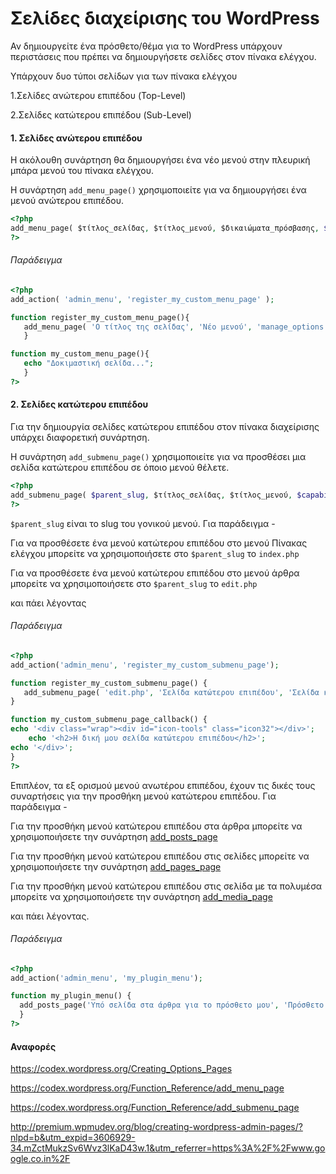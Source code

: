 Σελίδες διαχείρισης του WordPress
=====================

Αν δημιουργείτε ένα πρόσθετο/θέμα για το WordPress υπάρχουν περιστάσεις που πρέπει να δημιουργήσετε σελίδες στον πίνακα ελέγχου.

Υπάρχουν δυο τύποι σελίδων για των πίνακα ελέγχου

1.Σελίδες ανώτερου επιπέδου (Top-Level)

2.Σελίδες κατώτερου επιπέδου (Sub-Level)

#### 1. Σελίδες ανώτερου επιπέδου

Η ακόλουθη συνάρτηση θα δημιουργήσει ένα νέο μενού στην πλευρική μπάρα μενού του πίνακα ελέγχου.

Η συνάρτηση `add_menu_page()` χρησιμοποιείτε για να δημιουργήσει ένα μενού ανώτερου επιπέδου.

```php
<?php
add_menu_page( $τίτλος_σελίδας, $τίτλος_μενού, $δικαιώματα_πρόσβασης, $slug_μενού, $συνάρτηση, $url_εικονιδίου, $θέση );
?>
```

###### Παράδειγμα

```php
<?php
add_action( 'admin_menu', 'register_my_custom_menu_page' );

function register_my_custom_menu_page(){
   add_menu_page( 'Ο τίτλος της σελίδας', 'Νέο μενού', 'manage_options', 'custompage', 'my_custom_menu_page', plugins_url( 'myplugin/images/icon.png' ), 6 );
   }

function my_custom_menu_page(){
   echo "Δοκιμαστική σελίδα...";
   }
?>
```

#### 2. Σελίδες κατώτερου επιπέδου

Για την δημιουργία σελίδες κατώτερου επιπέδου στον πίνακα διαχείρισης υπάρχει διαφορετική συνάρτηση.

Η συνάρτηση `add_submenu_page()` χρησιμοποιείτε για να προσθέσει μια σελίδα κατώτερου επιπέδου σε όποιο μενού θέλετε.

```php
<?php
add_submenu_page( $parent_slug, $τίτλος_σελίδας, $τίτλος_μενού, $capability, $menu_slug, $συνάρτηση );
?>
```

`$parent_slug` είναι το slug του γονικού μενού. Για παράδειγμα -

Για να προσθέσετε ένα μενού κατώτερου επιπέδου στο μενού Πίνακας ελέγχου μπορείτε να χρησιμοποιήσετε στο `$parent_slug` το `index.php`

Για να προσθέσετε ένα μενού κατώτερου επιπέδου στο μενού άρθρα μπορείτε να χρησιμοποιήσετε στο `$parent_slug` το `edit.php`

και πάει λέγοντας

###### Παράδειγμα

```php
<?php
add_action('admin_menu', 'register_my_custom_submenu_page');

function register_my_custom_submenu_page() {
   add_submenu_page( 'edit.php', 'Σελίδα κατώτερου επιπέδου', 'Σελίδα κατώτερου επιπέδου', 'manage_options', 'my-custom-submenu-page', 'my_custom_submenu_page_callback' );
}

function my_custom_submenu_page_callback() {
echo '<div class="wrap"><div id="icon-tools" class="icon32"></div>';
    echo '<h2>Η δική μου σελίδα κατώτερου επιπέδου</h2>';
echo '</div>';
}
?>
```

Επιπλέον, τα εξ ορισμού μενού ανωτέρου επιπέδου, έχουν τις δικές τους συναρτήσεις για την προσθήκη μενού κατώτερου επιπέδου. Για παράδειγμα -

Για την προσθήκη μενού κατώτερου επιπέδου στα άρθρα μπορείτε να χρησιμοποιήσετε την συνάρτηση [add_posts_page](https://codex.wordpress.org/Function_Reference/add_posts_page)

Για την προσθήκη μενού κατώτερου επιπέδου στις σελίδες μπορείτε να χρησιμοποιήσετε την συνάρτηση [add_pages_page](https://codex.wordpress.org/Function_Reference/add_pages_page)

Για την προσθήκη μενού κατώτερου επιπέδου στις σελίδα με τα πολυμέσα μπορείτε να χρησιμοποιήσετε την συνάρτηση [add_media_page](https://codex.wordpress.org/Function_Reference/add_media_page)

και πάει λέγοντας.

###### Παράδειγμα

```php
<?php
add_action('admin_menu', 'my_plugin_menu');

function my_plugin_menu() {
  add_posts_page('Υπό σελίδα στα άρθρα για το πρόσθετο μου', 'Πρόσθετο', 'read', 'my-unique-identifier', 'my_plugin_function');
  }
?>
```

#### Αναφορές

https://codex.wordpress.org/Creating_Options_Pages

https://codex.wordpress.org/Function_Reference/add_menu_page

https://codex.wordpress.org/Function_Reference/add_submenu_page

http://premium.wpmudev.org/blog/creating-wordpress-admin-pages/?nlpd=b&utm_expid=3606929-34.mZctMukzSv6Wvz3lKaD43w.1&utm_referrer=https%3A%2F%2Fwww.google.co.in%2F